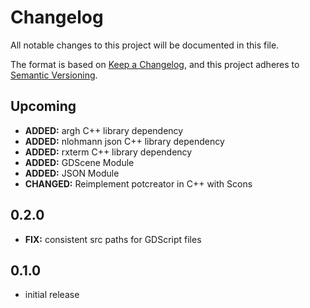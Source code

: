 # Changelog

All notable changes to this project will be documented in this file.

The format is based on [Keep a Changelog](https://keepachangelog.com/en/1.1.0/),
and this project adheres to [Semantic Versioning](https://semver.org/spec/v2.0.0.html).

## Upcoming

* **ADDED:** argh C++ library dependency
* **ADDED:** nlohmann json C++ library dependency
* **ADDED:** rxterm C++ library dependency
* **ADDED:** GDScene Module
* **ADDED:** JSON Module
* **CHANGED:** Reimplement potcreator in C++ with Scons

## 0.2.0

* **FIX:** consistent src paths for GDScript files

## 0.1.0

* initial release
